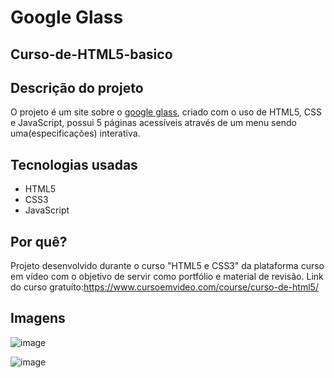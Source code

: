 # Google Glass
## Curso-de-HTML5-basico
## Descrição do projeto
 O projeto é um site sobre o [google glass](https://pt.wikipedia.org/wiki/Project_Glass), criado com o uso de HTML5, CSS e JavaScript, possui 5 páginas acessíveis através de um menu sendo uma(especificações) interativa.
## Tecnologias usadas
 - HTML5
 - CSS3 
 - JavaScript 
## Por quê?
Projeto desenvolvido durante o curso "HTML5 e CSS3" da plataforma curso em vídeo com o objetivo de servir como portfólio e material de revisão.
Link do curso gratuíto:https://www.cursoemvideo.com/course/curso-de-html5/

 ## Imagens
![image](https://user-images.githubusercontent.com/36495916/72929295-557deb80-3d38-11ea-90b2-f366de946b2a.png)


![image](https://user-images.githubusercontent.com/36495916/72929395-7f371280-3d38-11ea-8c62-a0bd3070fd75.png)
